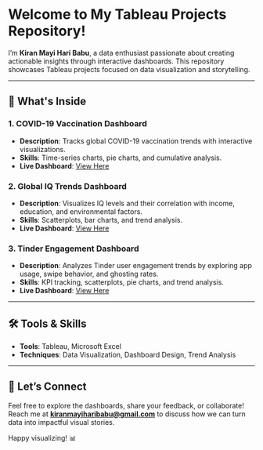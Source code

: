 # Welcome to My Tableau Projects Repository!

I’m **Kiran Mayi Hari Babu**, a data enthusiast passionate about creating actionable insights through interactive dashboards. This repository showcases Tableau projects focused on data visualization and storytelling.

---

## 📂 What's Inside

### 1. **COVID-19 Vaccination Dashboard**
   - **Description**: Tracks global COVID-19 vaccination trends with interactive visualizations.
   - **Skills**: Time-series charts, pie charts, and cumulative analysis.
   - **Live Dashboard**: [View Here](https://public.tableau.com/app/profile/kiran.mayi.hari.babu/viz/Covidportfolio_16991567596020/VaccinationDash)

### 2. **Global IQ Trends Dashboard**
   - **Description**: Visualizes IQ levels and their correlation with income, education, and environmental factors.
   - **Skills**: Scatterplots, bar charts, and trend analysis.
   - **Live Dashboard**: [View Here](https://public.tableau.com/views/GlobalIQTrendsDashboard/Dashboard1)

### 3. **Tinder Engagement Dashboard**
   - **Description**: Analyzes Tinder user engagement trends by exploring app usage, swipe behavior, and ghosting rates.
   - **Skills**: KPI tracking, scatterplots, pie charts, and trend analysis.
   - **Live Dashboard**: [View Here](https://public.tableau.com/app/profile/kiran.mayi.hari.babu/viz/TinderEngagementInsights/TinderEngagementInsights)

---

## 🛠️ Tools & Skills
- **Tools**: Tableau, Microsoft Excel
- **Techniques**: Data Visualization, Dashboard Design, Trend Analysis

---

## 💬 Let’s Connect
Feel free to explore the dashboards, share your feedback, or collaborate!  
Reach me at **kiranmayiharibabu@gmail.com** to discuss how we can turn data into impactful visual stories.  

Happy visualizing! 📊
